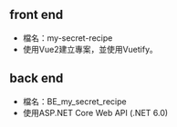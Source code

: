 ## front end
* 檔名：my-secret-recipe
* 使用Vue2建立專案，並使用Vuetify。

## back end
* 檔名：BE_my_secret_recipe
* 使用ASP.NET Core Web API (.NET 6.0)